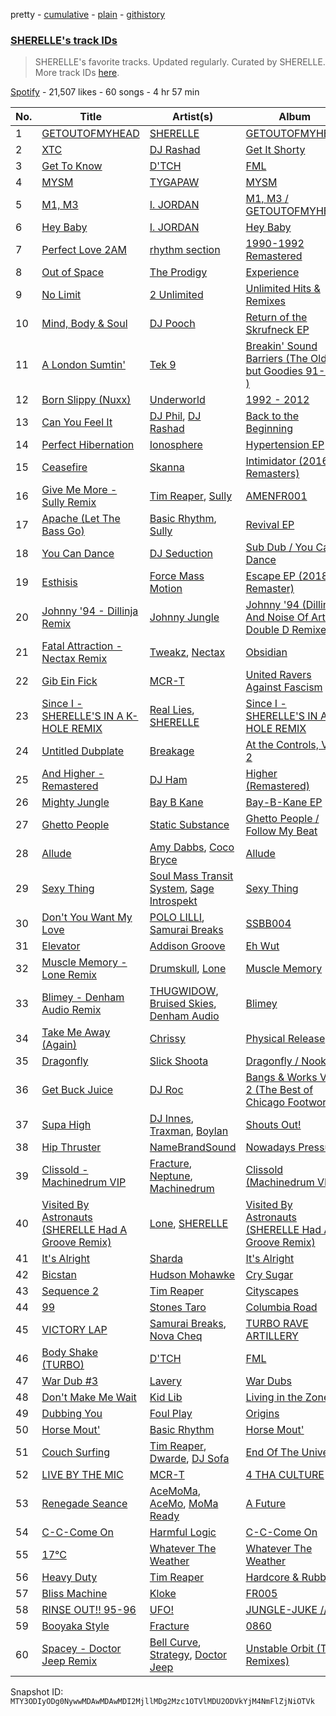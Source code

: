 pretty - [cumulative](/playlists/cumulative/37i9dQZF1DX8NzAadCccWE.md) - [plain](/playlists/plain/37i9dQZF1DX8NzAadCccWE) - [githistory](https://github.githistory.xyz/mackorone/spotify-playlist-archive/blob/main/playlists/plain/37i9dQZF1DX8NzAadCccWE)

### [SHERELLE's track IDs](https://open.spotify.com/playlist/37i9dQZF1DX8NzAadCccWE)

> SHERELLE's favorite tracks\. Updated regularly\. Curated by SHERELLE\. More track IDs <a href="spotify:genre:track\_id">here</a>.

[Spotify](https://open.spotify.com/user/spotify) - 21,507 likes - 60 songs - 4 hr 57 min

| No. | Title | Artist(s) | Album | Length |
|---|---|---|---|---|
| 1 | [GETOUTOFMYHEAD](https://open.spotify.com/track/2kYQCKxOi9Dccib2E8KaW5) | [SHERELLE](https://open.spotify.com/artist/2TFDQkQ7LahhuwL9p7R6MO) | [GETOUTOFMYHEAD](https://open.spotify.com/album/04Cbf32azwsSiMpOjHDNya) | 6:16 |
| 2 | [XTC](https://open.spotify.com/track/1mLGSIwJtrbopwSMIREGO2) | [DJ Rashad](https://open.spotify.com/artist/4zGBj9dI63YIWmZkPl3o7V) | [Get It Shorty](https://open.spotify.com/album/6aLg95mMOFkIABBUWI281m) | 6:03 |
| 3 | [Get To Know](https://open.spotify.com/track/3UONqb20f0UaabEqrf7wje) | [D'TCH](https://open.spotify.com/artist/0HWk4EZLkA64u1EGopyrVM) | [FML](https://open.spotify.com/album/2GR5CB3RnXArAu7FwmTkdi) | 4:30 |
| 4 | [MYSM](https://open.spotify.com/track/6W33jxmOkSBPQYprghE5Ba) | [TYGAPAW](https://open.spotify.com/artist/2PyscWeidzp9QnSWc5QMBq) | [MYSM](https://open.spotify.com/album/0zcghV7zGl1jMa0TQhFKGz) | 3:56 |
| 5 | [M1, M3](https://open.spotify.com/track/6oVTKZr8DyW4PvV3MiMAhN) | [I\. JORDAN](https://open.spotify.com/artist/5RMLpCv3ic2KtGnqJ7eMG4) | [M1, M3 / GETOUTOFMYHEAD](https://open.spotify.com/album/6CD21gDg0zB2h1vLj54BDz) | 6:30 |
| 6 | [Hey Baby](https://open.spotify.com/track/3Qd9CoIBV2fXERJAXYXUiv) | [I\. JORDAN](https://open.spotify.com/artist/5RMLpCv3ic2KtGnqJ7eMG4) | [Hey Baby](https://open.spotify.com/album/5SFR0BM59foRYgSloVXkWI) | 4:19 |
| 7 | [Perfect Love 2AM](https://open.spotify.com/track/2sOzn3XfNbEGbiyu5MjMuo) | [rhythm section](https://open.spotify.com/artist/1MaOmCF7HKxqDhwzn3tcQq) | [1990\-1992 Remastered](https://open.spotify.com/album/78q54Yl7Whcz5D1tW3COKK) | 5:09 |
| 8 | [Out of Space](https://open.spotify.com/track/6cYJBIE9FC1QAoPw5EhdLA) | [The Prodigy](https://open.spotify.com/artist/4k1ELeJKT1ISyDv8JivPpB) | [Experience](https://open.spotify.com/album/7uSC6NXKlE3zGo0mu8Ik5r) | 5:02 |
| 9 | [No Limit](https://open.spotify.com/track/1hGvGM76KOX6tpAyaHB0au) | [2 Unlimited](https://open.spotify.com/artist/18JD8DVlD1fakDAw7E9LFC) | [Unlimited Hits & Remixes](https://open.spotify.com/album/4VjDcrlTFpUPpLTA72EBdG) | 3:43 |
| 10 | [Mind, Body & Soul](https://open.spotify.com/track/70HDXLtVBG5WS3TlqnRmgQ) | [DJ Pooch](https://open.spotify.com/artist/1RFErwo5nfLcFPRd5oA9Jm) | [Return of the Skrufneck EP](https://open.spotify.com/album/1CUsOwwwDTDGYgwr0BXl7y) | 5:02 |
| 11 | [A London Sumtin'](https://open.spotify.com/track/28EBBI20LwBfGWC5Bgsv9o) | [Tek 9](https://open.spotify.com/artist/7kOnKv7CHaq24tNAa2moIZ) | [Breakin' Sound Barriers \(The Oldies but Goodies 91\-95 \)](https://open.spotify.com/album/4WwlNtaV83J1QEZODGK0VH) | 5:22 |
| 12 | [Born Slippy \(Nuxx\)](https://open.spotify.com/track/7xQYVjs4wZNdCwO0EeAWMC) | [Underworld](https://open.spotify.com/artist/1PXHzxRDiLnjqNrRn2Xbsa) | [1992 \- 2012](https://open.spotify.com/album/68wdXsJmyuDfbozV2rDjXq) | 7:36 |
| 13 | [Can You Feel It](https://open.spotify.com/track/0nODM8wiYHR8Dopqi9ytzs) | [DJ Phil](https://open.spotify.com/artist/4L2n1xvdqgPgQjYxLHUAbG), [DJ Rashad](https://open.spotify.com/artist/4zGBj9dI63YIWmZkPl3o7V) | [Back to the Beginning](https://open.spotify.com/album/0OFiyKOLVAXPOPruuIcniD) | 3:20 |
| 14 | [Perfect Hibernation](https://open.spotify.com/track/0hn7lphueV0fLqHZJI69Xp) | [Ionosphere](https://open.spotify.com/artist/2KceEGw5WRrZBYaTmZzXvu) | [Hypertension EP](https://open.spotify.com/album/38iSCNxxeWHDYxcrS9qDbu) | 5:12 |
| 15 | [Ceasefire](https://open.spotify.com/track/3snmDd6BSZvjUk0EjRh832) | [Skanna](https://open.spotify.com/artist/6h7y5SBkAAiL43dxJP5K5e) | [Intimidator \(2016 Remasters\)](https://open.spotify.com/album/6aMxaH5M6FAcpeaTT8OGr6) | 5:20 |
| 16 | [Give Me More \- Sully Remix](https://open.spotify.com/track/1qxu4AZAXDOEYg83GVF3BF) | [Tim Reaper](https://open.spotify.com/artist/03KZUWKQujlCcgEdcrkvWd), [Sully](https://open.spotify.com/artist/6ryGFEDvM7703b889hPUFZ) | [AMENFR001](https://open.spotify.com/album/6dc055pbriFPMlPUKK1SwL) | 4:22 |
| 17 | [Apache \(Let The Bass Go\)](https://open.spotify.com/track/3YijVQtJ8IoYyTLEg24jOZ) | [Basic Rhythm](https://open.spotify.com/artist/3L3DtTvIVJ9yiQIOEeGCF2), [Sully](https://open.spotify.com/artist/6ryGFEDvM7703b889hPUFZ) | [Revival EP](https://open.spotify.com/album/0uAAibQJzPpqxdSMzSAu2J) | 4:39 |
| 18 | [You Can Dance](https://open.spotify.com/track/72IbG0b4vipzZ6dDxOup52) | [DJ Seduction](https://open.spotify.com/artist/3QCLS2hkq3jpkJuPmJZHyD) | [Sub Dub / You Can Dance](https://open.spotify.com/album/1fEGj8EYed4PnTxPgofGmU) | 4:22 |
| 19 | [Esthisis](https://open.spotify.com/track/0idyQ0JH04me8ky7aNuPU0) | [Force Mass Motion](https://open.spotify.com/artist/3RKv86Dvl132jbxDVUmXNX) | [Escape EP \(2018 Remaster\)](https://open.spotify.com/album/5acnuzLBMAowPMCnDCGYae) | 5:11 |
| 20 | [Johnny '94 \- Dillinja Remix](https://open.spotify.com/track/6UDQgCyzXVkR7EnlfFwhhb) | [Johnny Jungle](https://open.spotify.com/artist/4fYroVBAQIpEuFho2WtbYY) | [Johnny '94 \(Dillinja And Noise Of Art & Double D Remixes\)](https://open.spotify.com/album/6OfuMdD1LzXxlQj4qa3c0F) | 6:28 |
| 21 | [Fatal Attraction \- Nectax Remix](https://open.spotify.com/track/2DwdnNS8yIa9zyioKdwkjw) | [Tweakz](https://open.spotify.com/artist/0DZrew2OjbcHnWDKVcAeWF), [Nectax](https://open.spotify.com/artist/1UV1OG68pz1eNhIS2J0UOf) | [Obsidian](https://open.spotify.com/album/3myhKEHVwa4qDnjR4U2xNp) | 4:10 |
| 22 | [Gib Ein Fick](https://open.spotify.com/track/6AzwugProtjAk3AYkRFw7H) | [MCR\-T](https://open.spotify.com/artist/4m7q9onIm2bqhwHy9utqmw) | [United Ravers Against Fascism](https://open.spotify.com/album/0jgAlYslfHrkGslHOpnYz4) | 3:59 |
| 23 | [Since I \- SHERELLE'S IN A K\-HOLE REMIX](https://open.spotify.com/track/5jzmyt9P3x7HHczebllKLM) | [Real Lies](https://open.spotify.com/artist/1jucBaHU995Lf7ViACscFu), [SHERELLE](https://open.spotify.com/artist/2TFDQkQ7LahhuwL9p7R6MO) | [Since I \- SHERELLE'S IN A K\-HOLE REMIX](https://open.spotify.com/album/3JG4kvDxvkvHnFe0bIekM6) | 6:06 |
| 24 | [Untitled Dubplate](https://open.spotify.com/track/4yvT9PAz7bBpNnC1OPIKss) | [Breakage](https://open.spotify.com/artist/68Wb5Pcy71lLaKdIB6cBA5) | [At the Controls, Vol\. 2](https://open.spotify.com/album/5lGywtvzhpd7t3iN0kRPok) | 3:52 |
| 25 | [And Higher \- Remastered](https://open.spotify.com/track/3JvKYldjOsy1vFPR4EX4hW) | [DJ Ham](https://open.spotify.com/artist/17fiEsU1WyGedYJ7NGKrxJ) | [Higher \(Remastered\)](https://open.spotify.com/album/3ztGrMFvqkQEf4j7xjODDy) | 6:10 |
| 26 | [Mighty Jungle](https://open.spotify.com/track/4HlohkuJxnwsYW3Y9nSx56) | [Bay B Kane](https://open.spotify.com/artist/2bmPucDtmNJQiRlyn7nQqM) | [Bay\-B\-Kane EP](https://open.spotify.com/album/3PHeuzaBCEvfkWIUTNnQyN) | 5:55 |
| 27 | [Ghetto People](https://open.spotify.com/track/3zOxNCSqv3TUdOhphQTc5d) | [Static Substance](https://open.spotify.com/artist/3z0YhdouMjsfNVPc4BlDsQ) | [Ghetto People / Follow My Beat](https://open.spotify.com/album/3py6J1dFw0mJ5P5iLZT4G4) | 5:04 |
| 28 | [Allude](https://open.spotify.com/track/2z6a3MLNATHbLvlRNjDksC) | [Amy Dabbs](https://open.spotify.com/artist/7MZwR2R0H1VofTGWMziqHl), [Coco Bryce](https://open.spotify.com/artist/08hjAM9XAD28O0nWVKmlx5) | [Allude](https://open.spotify.com/album/1PexHvyN3m7qT0WkK9jWKH) | 6:42 |
| 29 | [Sexy Thing](https://open.spotify.com/track/6rxcnZKSQsa762SswV4IUs) | [Soul Mass Transit System](https://open.spotify.com/artist/3mzdCW5WsS0kjHkG9neoGC), [Sage Introspekt](https://open.spotify.com/artist/4ekpVu17mXNnTLJ61iow2T) | [Sexy Thing](https://open.spotify.com/album/29Vad0nszrcGayWJ85SEh8) | 6:29 |
| 30 | [Don't You Want My Love](https://open.spotify.com/track/775ScYixY7jile2cnN3t6e) | [POLO LILLI](https://open.spotify.com/artist/5sItl2MOfjVo4dvbwB0Fvg), [Samurai Breaks](https://open.spotify.com/artist/5X8xxAPGx1ouTGDlgE5ray) | [SSBB004](https://open.spotify.com/album/1Hq9PDqt16mf715I8uLATV) | 5:08 |
| 31 | [Elevator](https://open.spotify.com/track/453hBqJupoqIz0SrPFZU95) | [Addison Groove](https://open.spotify.com/artist/6LG1BzyImz45pwMF6ft7Yr) | [Eh Wut](https://open.spotify.com/album/1tKVdQn0I8A4mu1rPXSsAn) | 4:31 |
| 32 | [Muscle Memory \- Lone Remix](https://open.spotify.com/track/4qo2bcVwGgkrzcEeC98ph8) | [Drumskull](https://open.spotify.com/artist/3nmbXJ8KL87bwy3cyddvsg), [Lone](https://open.spotify.com/artist/5wZOrGWdg4hq7KIRMupJdI) | [Muscle Memory](https://open.spotify.com/album/5bpF4IlOwPO9FlEVNnIMYu) | 5:10 |
| 33 | [Blimey \- Denham Audio Remix](https://open.spotify.com/track/6z234Ek3zfHWw45SVWOONV) | [THUGWIDOW](https://open.spotify.com/artist/3tELV0yYAVL2YapPUThKJ1), [Bruised Skies](https://open.spotify.com/artist/5oI1AdZtFwpLD5CabiZnyb), [Denham Audio](https://open.spotify.com/artist/2gyrzIEBDddx6GsW60DnW1) | [Blimey](https://open.spotify.com/album/4Ur1Mpt3PJBfnGwFM0KaL6) | 6:43 |
| 34 | [Take Me Away \(Again\)](https://open.spotify.com/track/3CGzEVuEQiFtxlFFkELN4l) | [Chrissy](https://open.spotify.com/artist/04zsBrhqOL2WNQvd5MDupE) | [Physical Release](https://open.spotify.com/album/2eG1KJSpnCgpIwA4Atapdh) | 5:26 |
| 35 | [Dragonfly](https://open.spotify.com/track/2J0NmSdvPjPPaYpLUo9POT) | [Slick Shoota](https://open.spotify.com/artist/2P1OqKNHmAOg9RfAufNNkR) | [Dragonfly / Nooky](https://open.spotify.com/album/4p3bwTEs9lKu7SZOPK7VU2) | 4:01 |
| 36 | [Get Buck Juice](https://open.spotify.com/track/3Msnv5mWhIUsy4yX8J04aD) | [DJ Roc](https://open.spotify.com/artist/3M5fbUWlySs9LximfJj5Da) | [Bangs & Works Vol\. 2 \(The Best of Chicago Footwork\)](https://open.spotify.com/album/7zDff5WuBv3yetVZ4Iul9L) | 2:56 |
| 37 | [Supa High](https://open.spotify.com/track/6hBuGeGXHT8yrDWWhACVfZ) | [DJ Innes](https://open.spotify.com/artist/1Ropf73152TLouuPhMTTKF), [Traxman](https://open.spotify.com/artist/0KyFKunOclAI5jah1T55lh), [Boylan](https://open.spotify.com/artist/3XOdjRVzH3ryTLNzRGLzhu) | [Shouts Out!](https://open.spotify.com/album/0fOBOv1oNmnHlYpAHcG2Tg) | 4:04 |
| 38 | [Hip Thruster](https://open.spotify.com/track/2lsLDBItN7XZ1e92K5mzBc) | [NameBrandSound](https://open.spotify.com/artist/65kgJ8N0DY3S5XcMAtOSmD) | [Nowadays Pressure](https://open.spotify.com/album/2iM9f33JfLhqJofIu2K1mD) | 3:48 |
| 39 | [Clissold \- Machinedrum VIP](https://open.spotify.com/track/672jHpKMJsWua0IznmPYWI) | [Fracture](https://open.spotify.com/artist/5imJlmURJJk9wicePHiqvo), [Neptune](https://open.spotify.com/artist/5IQRi95CwBWzOvk57vn725), [Machinedrum](https://open.spotify.com/artist/06xa1OLBsMQJFXcl2tQkH4) | [Clissold \(Machinedrum VIP\)](https://open.spotify.com/album/3HktUNBVEcHfJccbCWs4zC) | 5:32 |
| 40 | [Visited By Astronauts \(SHERELLE Had A Groove Remix\)](https://open.spotify.com/track/5UlfojmfPdNxLnt5qcBx93) | [Lone](https://open.spotify.com/artist/5wZOrGWdg4hq7KIRMupJdI), [SHERELLE](https://open.spotify.com/artist/2TFDQkQ7LahhuwL9p7R6MO) | [Visited By Astronauts \(SHERELLE Had A Groove Remix\)](https://open.spotify.com/album/7uWrC80CdnlDRoe9pUI1yn) | 4:36 |
| 41 | [It's Alright](https://open.spotify.com/track/4Bmk7CoGZWB4baz6Zqo3fK) | [Sharda](https://open.spotify.com/artist/4iAs0GwTsi8q6a7ZnzR2Qi) | [It's Alright](https://open.spotify.com/album/1Agh9HDns2chodEFH14mh8) | 4:05 |
| 42 | [Bicstan](https://open.spotify.com/track/2xye1raSO8KLUD6DiX8DEW) | [Hudson Mohawke](https://open.spotify.com/artist/6olWbKW2VLhFCHfOi0iEDb) | [Cry Sugar](https://open.spotify.com/album/5J2NqsDqtVGCqb0bqQf3RU) | 4:45 |
| 43 | [Sequence 2](https://open.spotify.com/track/6ktNM5qwZtfe7esd2lEX7S) | [Tim Reaper](https://open.spotify.com/artist/03KZUWKQujlCcgEdcrkvWd) | [Cityscapes](https://open.spotify.com/album/1hHis3vL0vYP0UVOVXa9z6) | 5:54 |
| 44 | [99](https://open.spotify.com/track/2yZUl6PYrjBw9NUPEhbs0R) | [Stones Taro](https://open.spotify.com/artist/2lVqmVhV77js7wdmzUVdyB) | [Columbia Road](https://open.spotify.com/album/2b5Pfu8CUteqlguYQuv8Dn) | 5:13 |
| 45 | [VICTORY LAP](https://open.spotify.com/track/7m2DgkeHtxpZyIuvwgKTz4) | [Samurai Breaks](https://open.spotify.com/artist/5X8xxAPGx1ouTGDlgE5ray), [Nova Cheq](https://open.spotify.com/artist/6Eu1OXh1AZ2jH0HvloCfFN) | [TURBO RAVE ARTILLERY](https://open.spotify.com/album/7GEXVova5QEYiKwahROTsb) | 4:42 |
| 46 | [Body Shake \(TURBO\)](https://open.spotify.com/track/2qXSGdMZYmIGTdudAAYFwZ) | [D'TCH](https://open.spotify.com/artist/0HWk4EZLkA64u1EGopyrVM) | [FML](https://open.spotify.com/album/2GR5CB3RnXArAu7FwmTkdi) | 3:06 |
| 47 | [War Dub \#3](https://open.spotify.com/track/6BAsziB6fmuzWsaOP6toAq) | [Lavery](https://open.spotify.com/artist/0fK0hLAdC0LJDHiReWUAYU) | [War Dubs](https://open.spotify.com/album/0FrEFew4BdAo8vV24T6x1M) | 4:38 |
| 48 | [Don't Make Me Wait](https://open.spotify.com/track/33en1pMiMhaXwvzm19BuYy) | [Kid Lib](https://open.spotify.com/artist/2PT0dZa1yzFBrkp8U1UTKW) | [Living in the Zone](https://open.spotify.com/album/3qhnSHJeMslQe8Elx5LHes) | 6:09 |
| 49 | [Dubbing You](https://open.spotify.com/track/7otaDsi4MfMgnd0OsAnVut) | [Foul Play](https://open.spotify.com/artist/67FRYUfxVqKOrS3x4emvL8) | [Origins](https://open.spotify.com/album/3KqzGukJ8XRU1r2l8e5p8m) | 6:00 |
| 50 | [Horse Mout'](https://open.spotify.com/track/62vWEfJSFuLlhq4DtOkLov) | [Basic Rhythm](https://open.spotify.com/artist/3L3DtTvIVJ9yiQIOEeGCF2) | [Horse Mout'](https://open.spotify.com/album/1SFdGcRtOAdeGhfJh1dCBd) | 4:14 |
| 51 | [Couch Surfing](https://open.spotify.com/track/4IP579Bry6BEA1NEwXmqzu) | [Tim Reaper](https://open.spotify.com/artist/03KZUWKQujlCcgEdcrkvWd), [Dwarde](https://open.spotify.com/artist/6Yj4KzTFxItt3bGK9DuX4O), [DJ Sofa](https://open.spotify.com/artist/0JQlyYKy63k4WwhdRrcmZc) | [End Of The Universe](https://open.spotify.com/album/5CoR0wmRYceYfDxjMM7lN2) | 5:34 |
| 52 | [LIVE BY THE MIC](https://open.spotify.com/track/2ntAp8kGBDlfa3ziRktAba) | [MCR\-T](https://open.spotify.com/artist/4m7q9onIm2bqhwHy9utqmw) | [4 THA CULTURE](https://open.spotify.com/album/3c3UvkzhLtakh8OyLz6F7v) | 2:07 |
| 53 | [Renegade Seance](https://open.spotify.com/track/1pVEuol9DULNnIJVg0wpgy) | [AceMoMa](https://open.spotify.com/artist/5igyz9vWH6ban6NMfKeCir), [AceMo](https://open.spotify.com/artist/2NArTWfXN317Ok1Ale3xkX), [MoMa Ready](https://open.spotify.com/artist/5X6LaznpXYDwhSt5eirvRV) | [A Future](https://open.spotify.com/album/0DJkcrqqnMlkHt2ybbz7Qn) | 4:50 |
| 54 | [C\-C\-Come On](https://open.spotify.com/track/0M1c4H0xUfMzbw1RZD7D7R) | [Harmful Logic](https://open.spotify.com/artist/2bJhXmBzIW5xTAL2LGc6iw) | [C\-C\-Come On](https://open.spotify.com/album/1RZIuaEENRWBqVRDKtyHuW) | 3:39 |
| 55 | [17°C](https://open.spotify.com/track/5bWxtgC36JZDNgXckBfXGy) | [Whatever The Weather](https://open.spotify.com/artist/49y4h4GL1qZZ3KwYIb9NfQ) | [Whatever The Weather](https://open.spotify.com/album/1WL4LG5vRVBARp8QI5wA5O) | 4:02 |
| 56 | [Heavy Duty](https://open.spotify.com/track/6oxu7nQfuwDo7aAqH6aMZr) | [Tim Reaper](https://open.spotify.com/artist/03KZUWKQujlCcgEdcrkvWd) | [Hardcore & Rubble](https://open.spotify.com/album/5OM5pbNlmjuSWptvSMfs9s) | 5:41 |
| 57 | [Bliss Machine](https://open.spotify.com/track/53dlTeqylLS8FOUgNSNXyb) | [Kloke](https://open.spotify.com/artist/2cggyYmdk2HP87tYGtw3La) | [FR005](https://open.spotify.com/album/5i7z3y3BkQK5N6lpYoJyyQ) | 6:31 |
| 58 | [RINSE OUT!! 95\-96](https://open.spotify.com/track/1lfAFyaKySiMmvG3l6aAv2) | [UFO!](https://open.spotify.com/artist/3LO5lYlkKhoCMaW1vJFbbq) | [JUNGLE\-JUKE ////](https://open.spotify.com/album/6CLfNBsNK84UBw4m2MRAUa) | 2:56 |
| 59 | [Booyaka Style](https://open.spotify.com/track/6vpltvodYAxx3mmPn9DpDB) | [Fracture](https://open.spotify.com/artist/5imJlmURJJk9wicePHiqvo) | [0860](https://open.spotify.com/album/0Qw8BLun3UNP3eTjKdDUML) | 4:19 |
| 60 | [Spacey \- Doctor Jeep Remix](https://open.spotify.com/track/1k1pfKYdhsRwWL9VOJfimM) | [Bell Curve](https://open.spotify.com/artist/1DMtZ4G72tuqMxRiJNTkQf), [Strategy](https://open.spotify.com/artist/0lFrpd2SX8SmwUr07I4GE3), [Doctor Jeep](https://open.spotify.com/artist/1vBAyx7wNfBDrAmWsGDRdA) | [Unstable Orbit \(The Remixes\)](https://open.spotify.com/album/70XksiP2lIBxRpbo0UAjSo) | 6:01 |

Snapshot ID: `MTY3ODIyODg0NywwMDAwMDAwMDI2MjllMDg2Mzc1OTVlMDU2ODVkYjM4NmFlZjNiOTVk`

